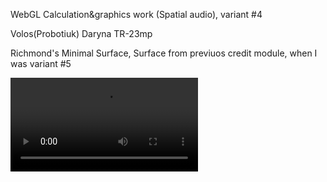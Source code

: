 WebGL
Calculation&graphics work (Spatial audio), variant #4

Volos(Probotiuk) Daryna TR-23mp

Richmond's Minimal Surface, Surface from previuos credit module, when I was variant #5

![Alt Text](https://github.com/dashaknife/graphic/blob/CGW/screen/взаємодія%20за%20допомогою%20повзунків.MP4)